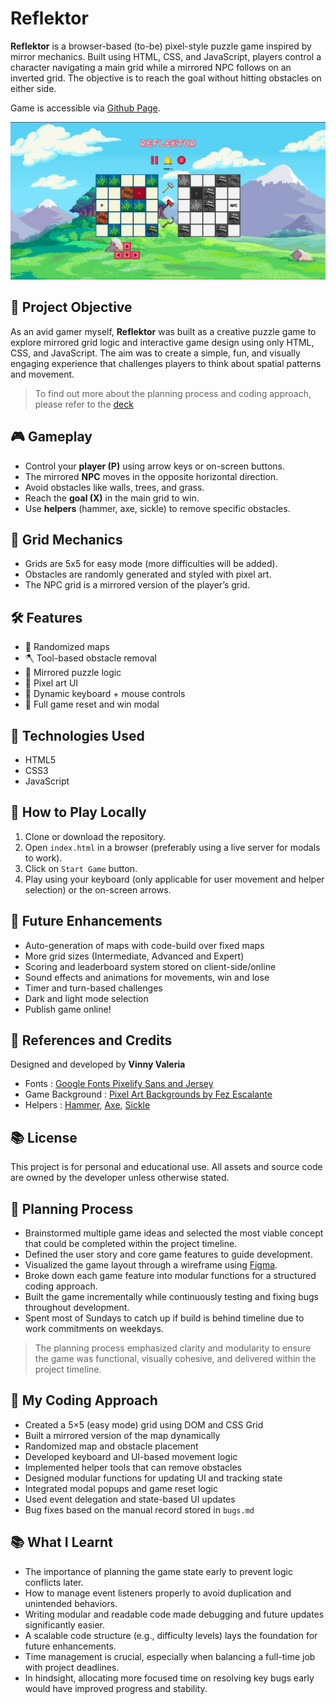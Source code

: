 # Reflektor

**Reflektor** is a browser-based (to-be) pixel-style puzzle game inspired by mirror mechanics. Built using HTML, CSS, and JavaScript, players control a character navigating a main grid while a mirrored NPC follows on an inverted grid. The objective is to reach the goal without hitting obstacles on either side.

Game is accessible via [Github Page](https://vinnyvaleria.github.io/reflektor).

![Reflektor](/assets/images/game-image.png)

## 🎯 Project Objective

As an avid gamer myself, **Reflektor** was built as a creative puzzle game to explore mirrored grid logic and interactive game design using only HTML, CSS, and JavaScript. The aim was to create a simple, fun, and visually engaging experience that challenges players to think about spatial patterns and movement.

> To find out more about the planning process and coding approach, please refer to the [deck](/archive/Reflektor%20Presentation%20Deck.pptx)

## 🎮 Gameplay

-   Control your **player (P)** using arrow keys or on-screen buttons.
-   The mirrored **NPC** moves in the opposite horizontal direction.
-   Avoid obstacles like walls, trees, and grass.
-   Reach the **goal (X)** in the main grid to win.
-   Use **helpers** (hammer, axe, sickle) to remove specific obstacles.

## 🧱 Grid Mechanics

-   Grids are 5x5 for easy mode (more difficulties will be added).
-   Obstacles are randomly generated and styled with pixel art.
-   The NPC grid is a mirrored version of the player’s grid.

## 🛠 Features

-   🔀 Randomized maps
-   🪓 Tool-based obstacle removal
-   🦮 Mirrored puzzle logic
-   🎨 Pixel art UI
-   🧹 Dynamic keyboard + mouse controls
-   🔄️ Full game reset and win modal

## 🧪 Technologies Used

-   HTML5
-   CSS3
-   JavaScript

## 🥪 How to Play Locally

1. Clone or download the repository.
2. Open `index.html` in a browser (preferably using a live server for modals to work).
3. Click on `Start Game` button.
4. Play using your keyboard (only applicable for user movement and helper selection) or the on-screen arrows.

## 🚀 Future Enhancements

-   Auto-generation of maps with code-build over fixed maps
-   More grid sizes (Intermediate, Advanced and Expert)
-   Scoring and leaderboard system stored on client-side/online
-   Sound effects and animations for movements, win and lose
-   Timer and turn-based challenges
-   Dark and light mode selection
-   Publish game online!

## 🙌 References and Credits

Designed and developed by **Vinny Valeria**

-   Fonts : [Google Fonts Pixelify Sans and Jersey](https://fonts.google.com/share?selection.family=Jersey+15|Pixelify+Sans:wght@400..700)
-   Game Background : [Pixel Art Backgrounds by Fez Escalante](https://www.behance.net/gallery/65290819/Pixel-Art-Backgrounds-Tutorial-Skip)
-   Helpers : [Hammer](https://www.123rf.com/free-vector_189701039_pixel-art-hammer-weapon.html), [Axe](https://www.vecteezy.com/vector-art/20577093-red-axe-in-pixel-art-style), [Sickle](https://www.freepik.com/premium-vector/pixel-art-illustration-sickle-pixelated-sickle-farm-sickle-equipment-pixelated-game_226589414.htm)

## 📚 License

This project is for personal and educational use. All assets and source code are owned by the developer unless otherwise stated.

## 📝 Planning Process

-   Brainstormed multiple game ideas and selected the most viable concept that could be completed within the project timeline.
-   Defined the user story and core game features to guide development.
-   Visualized the game layout through a wireframe using [Figma](https://www.figma.com/proto/qpGbyDPbEGoV2TerV8xQ9z/Reflektor-Wireframe?node-id=0-1&t=EPDrIuBjXgTwC5Xa-1).
-   Broke down each game feature into modular functions for a structured coding approach.
-   Built the game incrementally while continuously testing and fixing bugs throughout development.
-   Spent most of Sundays to catch up if build is behind timeline due to work commitments on weekdays.

> The planning process emphasized clarity and modularity to ensure the game was functional, visually cohesive, and delivered within the project timeline.

## 🧠 My Coding Approach

-   Created a 5×5 (easy mode) grid using DOM and CSS Grid
-   Built a mirrored version of the map dynamically
-   Randomized map and obstacle placement
-   Developed keyboard and UI-based movement logic
-   Implemented helper tools that can remove obstacles
-   Designed modular functions for updating UI and tracking state
-   Integrated modal popups and game reset logic
-   Used event delegation and state-based UI updates
-   Bug fixes based on the manual record stored in `bugs.md`

## 📚 What I Learnt

-   The importance of planning the game state early to prevent logic conflicts later.
-   How to manage event listeners properly to avoid duplication and unintended behaviors.
-   Writing modular and readable code made debugging and future updates significantly easier.
-   A scalable code structure (e.g., difficulty levels) lays the foundation for future enhancements.
-   Time management is crucial, especially when balancing a full-time job with project deadlines.
-   In hindsight, allocating more focused time on resolving key bugs early would have improved progress and stability.
